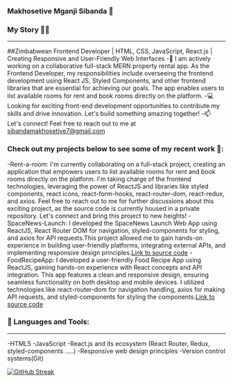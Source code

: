 ### Makhosetive Mganji Sibanda 👋

### My Story 🐱‍💻
------------------------------------------------------------------------------------------------------------------------------------------------------------
##Zimbabwean Frontend Developer | HTML, CSS, JavaScript, React.js | Creating Responsive and User-Friendly Web Interfaces
  -🔭  I am actively working on a collaborative full-stack MERN property rental app. As the Frontend Developer, my responsibilities include overseeing the frontend development using React JS, Styled Components, and other frontend libraries that are essential for achieving our goals. The app enables users to list available rooms for rent and book rooms directly on the platform.
  -💻Looking for exciting front-end development opportunities to contribute my skills and drive innovation. Let's build something amazing together!
  -📫 Let's connect! Feel free to reach out to me at sibandamakhosetive7@gmail.com

### Check out my projects below to see some of my recent work 🌟:

-Rent-a-room: I'm currently collaborating on a full-stack project, creating an application that empowers users to list available rooms for rent and book rooms directly on the platform. I'm taking charge of the frontend technologies, leveraging the power of ReactJS and libraries like styled components, react icons, react-form-hooks, react-router-dom, react-redux, and axios. Feel free to reach out to me for further discussions about this exciting project, as the source code is currently housed in a private repository. Let's connect and bring this project to new heights!
-SpaceNews-Launch: I developed the SpaceNews Launch Web App using ReactJS, React Router DOM for navigation, styled-components for styling, and axios for API requests.This project allowed me to gain hands-on experience in building user-friendly platforms, integrating external APIs, and implementing responsive design principles.[Link to source code](https://github.com/Makhosetive7/SpaceNews-Launch)
-FoodRecipeApp: I developed a user-friendly Food Recipe App using ReactJS, gaining hands-on experience with React concepts and API integration. This app features a clean and responsive design, ensuring seamless functionality on both desktop and mobile devices. I utilized technologies like react-router-dom for navigation handling, axios for making API requests, and styled-components for styling the components.[Link to source code](https://github.com/Makhosetive7/react-recipe-app)

### 🚀 Languages and Tools:
-----------------------------------------------------------------------------------------------------------------------------------------------------------
-HTML5
-JavaScript
-React.js and its ecosystem (React Router, Redux, styled-components .....)
-Responsive web design principles
-Version control systems(Git)

[![GitHub Streak](https://streak-stats.demolab.com?user=Makhosetive7&theme=react&card_width=525)](https://git.io/streak-stats)

